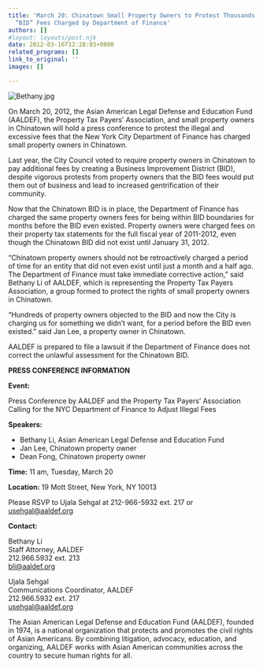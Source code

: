```yaml
---
title: 'March 20: Chinatown Small Property Owners to Protest Thousands in Illegal
  “BID” Fees Charged by Department of Finance'
authors: []
#layout: layouts/post.njk
date: 2012-03-16T12:28:03+0000
related_programs: []
link_to_original: ''
images: []

---
```

![Bethany.jpg](/uploads/Bethany.jpg)

On March 20, 2012, the Asian American Legal Defense and Education Fund (AALDEF), the Property Tax Payers’ Association, and small property owners in Chinatown will hold a press conference to protest the illegal and excessive fees that the New York City Department of Finance has charged small property owners in Chinatown.

Last year, the City Council voted to require property owners in Chinatown to pay additional fees by creating a Business Improvement District (BID), despite vigorous protests from property owners that the BID fees would put them out of business and lead to increased gentrification of their community.

Now that the Chinatown BID is in place, the Department of Finance has charged the same property owners fees for being within BID boundaries for months before the BID even existed. Property owners were charged fees on their property tax statements for the full fiscal year of 2011-2012, even though the Chinatown BID did not exist until January 31, 2012.

“Chinatown property owners should not be retroactively charged a period of time for an entity that did not even exist until just a month and a half ago. The Department of Finance must take immediate corrective action,” said Bethany Li of AALDEF, which is representing the Property Tax Payers Association, a group formed to protect the rights of small property owners in Chinatown.

“Hundreds of property owners objected to the BID and now the City is charging us for something we didn’t want, for a period before the BID even existed.” said Jan Lee, a property owner in Chinatown.

AALDEF is prepared to file a lawsuit if the Department of Finance does not correct the unlawful assessment for the Chinatown BID.

**PRESS CONFERENCE INFORMATION**

**Event:**

Press Conference by AALDEF and the Property Tax Payers’ Association Calling for the NYC Department of Finance to Adjust Illegal Fees

**Speakers:**

* Bethany Li, Asian American Legal Defense and Education Fund
* Jan Lee, Chinatown property owner
* Dean Fong, Chinatown property owner

**Time:** 11 am, Tuesday, March 20

**Location:** 19 Mott Street, New York, NY 10013

Please RSVP to Ujala Sehgal at 212-966-5932 ext. 217 or [usehgal@aaldef.org](mailto:usehgal@aaldef.org)

**Contact:**

Bethany Li  
Staff Attorney, AALDEF  
212\.966.5932 ext. 213  
[bli@aaldef.org](mailto:bli@aaldef.org)

Ujala Sehgal  
Communications Coordinator, AALDEF  
212\.966.5932 ext. 217  
[usehgal@aaldef.org](mailto:usehgal@aaldef.org)

The Asian American Legal Defense and Education Fund (AALDEF), founded in 1974, is a national organization that protects and promotes the civil rights of Asian Americans. By combining litigation, advocacy, education, and organizing, AALDEF works with Asian American communities across the country to secure human rights for all.